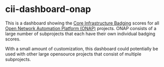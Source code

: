 # cii-dashboard-onap

This is a dashboard showing the [Core Infrastructure Badging](https://bestpractices.coreinfrastructure.org/)
scores for all [Open Network Automation Platform (ONAP)](https://wiki.onap.org) projects.
ONAP consists of a large number of subprojects that each have their own individual badging scores.

With a small amount of customization, this dashboard could potentially be used with other large opensource projects
that consist of multiple subprojects.
